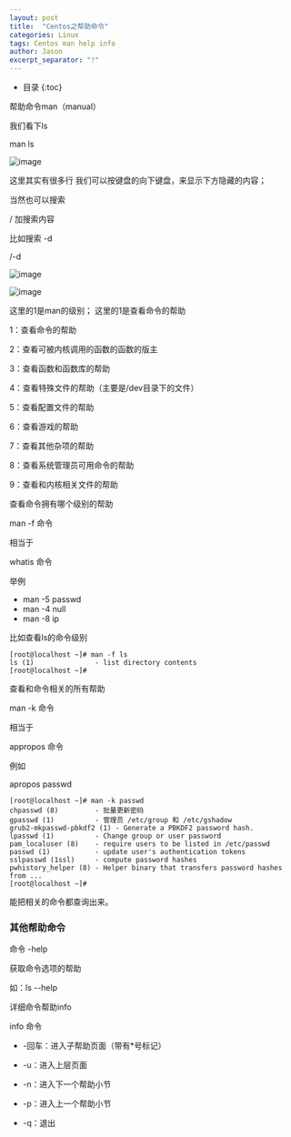 ```yaml
---
layout: post
title:  "Centos之帮助命令"
categories: Linux
tags: Centos man help info
author: Jason
excerpt_separator: "!"
---
```


* 目录
{:toc}

帮助命令man（manual）

我们看下ls

man ls

![image](http://blog.java1234.com/static/userImages/20170621/1498011657841030780.jpg)

这里其实有很多行 我们可以按键盘的向下键盘，来显示下方隐藏的内容；

当然也可以搜索 

/ 加搜索内容

比如搜索 -d

/-d

![image](http://blog.java1234.com/static/userImages/20170621/1498011869529083867.jpg)

![image](http://blog.java1234.com/static/userImages/20170621/1498023562388057754.png)

这里的1是man的级别； 这里的1是查看命令的帮助

1：查看命令的帮助

2：查看可被内核调用的函数的函数的版主

3：查看函数和函数库的帮助

4：查看特殊文件的帮助（主要是/dev目录下的文件）

5：查看配置文件的帮助

6：查看游戏的帮助

7：查看其他杂项的帮助

8：查看系统管理员可用命令的帮助

9：查看和内核相关文件的帮助

查看命令拥有哪个级别的帮助

man -f 命令

相当于

whatis 命令

举例

- man -5 passwd
- man -4 null
- man -8 ip

比如查看ls的命令级别

```
[root@localhost ~]# man -f ls
ls (1)               - list directory contents
[root@localhost ~]# 
```

查看和命令相关的所有帮助

man -k 命令

相当于

appropos 命令

例如

apropos passwd

```
[root@localhost ~]# man -k passwd
chpasswd (8)         - 批量更新密码
gpasswd (1)          - 管理员 /etc/group 和 /etc/gshadow
grub2-mkpasswd-pbkdf2 (1) - Generate a PBKDF2 password hash.
lpasswd (1)          - Change group or user password
pam_localuser (8)    - require users to be listed in /etc/passwd
passwd (1)           - update user's authentication tokens
sslpasswd (1ssl)     - compute password hashes
pwhistory_helper (8) - Helper binary that transfers password hashes from ...
[root@localhost ~]# 
```

能把相关的命令都查询出来。

### 其他帮助命令

命令 -help

获取命令选项的帮助

如：ls --help

详细命令帮助info

info 命令

- -回车：进入子帮助页面（带有*号标记）

- -u：进入上层页面

- -n：进入下一个帮助小节

- -p：进入上一个帮助小节

- -q：退出



